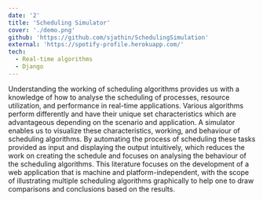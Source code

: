 ```yaml
---
date: '2'
title: 'Scheduling Simulator'
cover: './demo.png'
github: 'https://github.com/sjathin/SchedulingSimulation'
external: 'https://spotify-profile.herokuapp.com/'
tech:
  - Real-time algorithms
  - Django
---
```


Understanding the working of scheduling algorithms provides us with a knowledge of how to analyse the scheduling of processes, resource utilization, and performance in real-time applications. Various algorithms perform differently and have their unique set characteristics which are advantageous depending on the scenario and application. A simulator enables us to visualize these characteristics, working, and behaviour of scheduling algorithms. By automating the process of scheduling these tasks provided as input and displaying the output intuitively, which reduces the work on creating the schedule and focuses on analysing the behaviour of the scheduling algorithms. This literature focuses on the development of a web application that is machine and platform-independent, with the scope of illustrating multiple scheduling algorithms graphically to help one to draw comparisons and conclusions based on the results.

